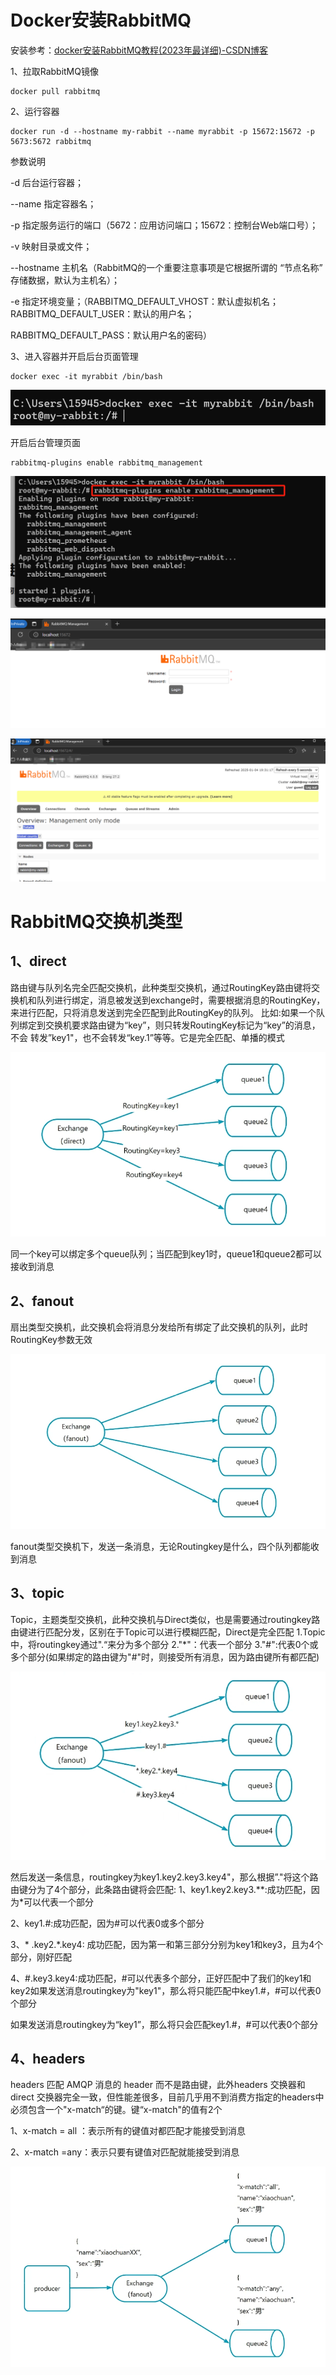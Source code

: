 # Docker安装RabbitMQ

安装参考：[docker安装RabbitMQ教程(2023年最详细)-CSDN博客](https://blog.csdn.net/Relievedz/article/details/131081440)

1、拉取RabbitMQ镜像

```
docker pull rabbitmq
```

2、运行容器

```
docker run -d --hostname my-rabbit --name myrabbit -p 15672:15672 -p 5673:5672 rabbitmq
```

参数说明

-d 后台运行容器；

--name 指定容器名；

-p 指定服务运行的端口（5672：应用访问端口；15672：控制台Web端口号）；

-v 映射目录或文件；

--hostname  主机名（RabbitMQ的一个重要注意事项是它根据所谓的 “节点名称” 存储数据，默认为主机名）；

-e 指定环境变量；（RABBITMQ_DEFAULT_VHOST：默认虚拟机名；RABBITMQ_DEFAULT_USER：默认的用户名；

RABBITMQ_DEFAULT_PASS：默认用户名的密码）

3、进入容器并开启后台页面管理

```
docker exec -it myrabbit /bin/bash
```

![1735989886084](./picture/进入rabbitmq容器.jpg)

开启后台管理页面

```
rabbitmq-plugins enable rabbitmq_management
```

![1735990040930](./picture/启动rabbitmq后台.jpg)

![1735990158313](./picture/rabbitmq后台登录界面.jpg)

![](./picture/rabbitmq后台界面.jpg)





# RabbitMQ交换机类型

## 1、direct

路由键与队列名完全匹配交换机，此种类型交换机，通过RoutingKey路由键将交换机和队列进行绑定，消息被发送到exchange时，需要根据消息的RoutingKey，来进行匹配，只将消息发送到完全匹配到此RoutingKey的队列。
比如:如果一个队列绑定到交换机要求路由键为“key”，则只转发RoutingKey标记为“key”的消息，不会 转发”key1"，也不会转发“key.1”等等。它是完全匹配、单播的模式

![direct](./picture/direct.jpg)

同一个key可以绑定多个queue队列；当匹配到key1时，queue1和queue2都可以接收到消息



## 2、fanout

扇出类型交换机，此交换机会将消息分发给所有绑定了此交换机的队列，此时RoutingKey参数无效

![fanout](./picture/fanout.jpg)

fanout类型交换机下，发送一条消息，无论Routingkey是什么，四个队列都能收到消息



## 3、topic

Topic，主题类型交换机，此种交换机与Direct类似，也是需要通过routingkey路由键进行匹配分发，区别在于Topic可以进行模糊匹配，Direct是完全匹配
1.Topic中，将routingkey通过".“来分为多个部分
2."*"：代表一个部分
3."#":代表0个或多个部分(如果绑定的路由键为"#"时，则接受所有消息，因为路由键所有都匹配)

![topic](./picture/topic.jpg)

​       然后发送一条信息，routingkey为key1.key2.key3.key4"，那么根据”."将这个路由键分为了4个部分，此条路由键将会匹配:
1、key1.key2.key3.**:成功匹配，因为*可以代表一个部分

2、key1.#:成功匹配，因为#可以代表0或多个部分

3、* .key2.*.key4: 成功匹配，因为第一和第三部分分别为key1和key3，且为4个部分，刚好匹配

4、#.key3.key4:成功匹配，#可以代表多个部分，正好匹配中了我们的key1和key2如果发送消息routingkey为"key1"，那么将只能匹配中key1.#，#可以代表0个部分

如果发送消息routingkey为“key1”，那么将只会匹配key1.#，#可以代表0个部分



## 4、headers

headers 匹配 AMQP 消息的 header 而不是路由键，此外headers 交换器和 direct 交换器完全一致，但性能差很多，目前几乎用不到消费方指定的headers中必须包含一个"x-match“的键。键“x-match"的值有2个

1、x-match = all ：表示所有的键值对都匹配才能接受到消息

2、x-match =any：表示只要有键值对匹配就能接受到消息

![headers](./picture/headers.png)